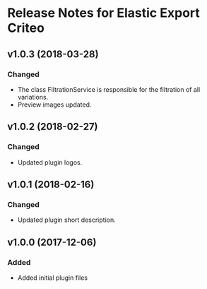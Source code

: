 # Release Notes for Elastic Export Criteo

## v1.0.3 (2018-03-28)

### Changed
- The class FiltrationService is responsible for the filtration of all variations.
- Preview images updated. 

## v1.0.2 (2018-02-27)

### Changed
- Updated plugin logos.

## v1.0.1 (2018-02-16)

### Changed
- Updated plugin short description.

## v1.0.0 (2017-12-06)

### Added
- Added initial plugin files
